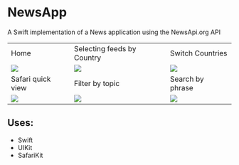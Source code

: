 # NewsApp
A Swift implementation of a News application using the NewsApi.org API 

<table>
  <tr>
    <td>Home</td>
    <td>Selecting feeds by Country</td>
    <td>Switch Countries</td>
  </tr>
  <tr>
    <td><img src="https://user-images.githubusercontent.com/12612826/118760363-acb6a200-b840-11eb-9392-3b2e349baf31.png"></td>
    <td><img src="https://user-images.githubusercontent.com/12612826/118760724-4c743000-b841-11eb-8559-c56c6eb30281.png"></td>
    <td><img src="https://user-images.githubusercontent.com/12612826/118760366-ae806580-b840-11eb-9d29-b975e7941234.png"></td>
  </tr>
  <tr>
    <td>Safari quick view</td>
    <td>Filter by topic</td>
    <td>Search by phrase</td>
  </tr>
  <tr>
    <td><img src="https://user-images.githubusercontent.com/12612826/118760373-afb19280-b840-11eb-8bbb-6c488f646522.png"></td>
    <td><img src="https://user-images.githubusercontent.com/12612826/118760378-b213ec80-b840-11eb-9620-85f339d58524.png"></td>
    <td><img src="https://user-images.githubusercontent.com/12612826/118760381-b3451980-b840-11eb-91c3-6e1c5b65b5a2.png"></td>
  </tr>
 </table>

## Uses:
* Swift
* UIKit
* SafariKit

